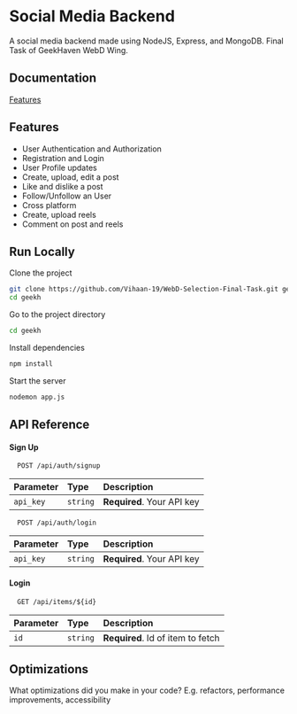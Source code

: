 
# Social Media Backend

A social media backend made using NodeJS, Express, and MongoDB.
Final Task of GeekHaven WebD Wing.




## Documentation

[Features](#features)


## Features

- User Authentication and Authorization
- Registration and Login
- User Profile updates
- Create, upload, edit a post
- Like and dislike a post
- Follow/Unfollow an User
- Cross platform
- Create, upload reels
- Comment on post and reels



## Run Locally

Clone the project

```bash
git clone https://github.com/Vihaan-19/WebD-Selection-Final-Task.git geekh
cd geekh
```

Go to the project directory

```bash
cd geekh
```

Install dependencies

```bash
npm install
```

Start the server

```bash
nodemon app.js
```


## API Reference

#### Sign Up

```http
  POST /api/auth/signup
```

| Parameter | Type     | Description                |
| :-------- | :------- | :------------------------- |
| `api_key` | `string` | **Required**. Your API key |


```http
  POST /api/auth/login
```

| Parameter | Type     | Description                |
| :-------- | :------- | :------------------------- |
| `api_key` | `string` | **Required**. Your API key |


#### Login

```http
  GET /api/items/${id}
```

| Parameter | Type     | Description                       |
| :-------- | :------- | :-------------------------------- |
| `id`      | `string` | **Required**. Id of item to fetch |


## Optimizations

What optimizations did you make in your code? E.g. refactors, performance improvements, accessibility

